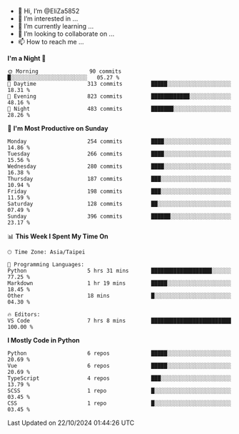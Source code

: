 - 👋 Hi, I’m @EliZa5852
- 👀 I’m interested in ...
- 🌱 I’m currently learning ...
- 💞️ I’m looking to collaborate on ...
- 📫 How to reach me ...

<!--START_SECTION:waka-->
**I'm a Night 🦉** 

```text
🌞 Morning                90 commits          █░░░░░░░░░░░░░░░░░░░░░░░░   05.27 % 
🌆 Daytime                313 commits         █████░░░░░░░░░░░░░░░░░░░░   18.31 % 
🌃 Evening                823 commits         ████████████░░░░░░░░░░░░░   48.16 % 
🌙 Night                  483 commits         ███████░░░░░░░░░░░░░░░░░░   28.26 % 
```
📅 **I'm Most Productive on Sunday** 

```text
Monday                   254 commits         ████░░░░░░░░░░░░░░░░░░░░░   14.86 % 
Tuesday                  266 commits         ████░░░░░░░░░░░░░░░░░░░░░   15.56 % 
Wednesday                280 commits         ████░░░░░░░░░░░░░░░░░░░░░   16.38 % 
Thursday                 187 commits         ███░░░░░░░░░░░░░░░░░░░░░░   10.94 % 
Friday                   198 commits         ███░░░░░░░░░░░░░░░░░░░░░░   11.59 % 
Saturday                 128 commits         ██░░░░░░░░░░░░░░░░░░░░░░░   07.49 % 
Sunday                   396 commits         ██████░░░░░░░░░░░░░░░░░░░   23.17 % 
```


📊 **This Week I Spent My Time On** 

```text
🕑︎ Time Zone: Asia/Taipei

💬 Programming Languages: 
Python                   5 hrs 31 mins       ███████████████████░░░░░░   77.25 % 
Markdown                 1 hr 19 mins        █████░░░░░░░░░░░░░░░░░░░░   18.45 % 
Other                    18 mins             █░░░░░░░░░░░░░░░░░░░░░░░░   04.30 % 

🔥 Editors: 
VS Code                  7 hrs 8 mins        █████████████████████████   100.00 % 
```

**I Mostly Code in Python** 

```text
Python                   6 repos             █████░░░░░░░░░░░░░░░░░░░░   20.69 % 
Vue                      6 repos             █████░░░░░░░░░░░░░░░░░░░░   20.69 % 
TypeScript               4 repos             ███░░░░░░░░░░░░░░░░░░░░░░   13.79 % 
SCSS                     1 repo              █░░░░░░░░░░░░░░░░░░░░░░░░   03.45 % 
CSS                      1 repo              █░░░░░░░░░░░░░░░░░░░░░░░░   03.45 % 
```




 Last Updated on 22/10/2024 01:44:26 UTC
<!--END_SECTION:waka-->
